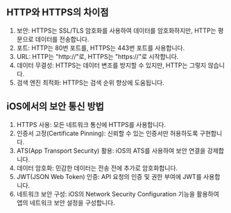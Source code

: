## HTTP와 HTTPS의 차이점
1. 보안: HTTPS는 SSL/TLS 암호화를 사용하여 데이터를 암호화하지만, HTTP는 평문으로 데이터를 전송합니다.
2. 포트: HTTP는 80번 포트를, HTTPS는 443번 포트를 사용합니다.
3. URL: HTTP는 "http://"로, HTTPS는 "https://"로 시작합니다.
4. 데이터 무결성: HTTPS는 데이터 변조를 방지할 수 있지만, HTTP는 그렇지 않습니다.
5. 검색 엔진 최적화: HTTPS는 검색 순위 향상에 도움됩니다.

## iOS에서의 보안 통신 방법
1. HTTPS 사용: 모든 네트워크 통신에 HTTPS를 사용합니다.
2. 인증서 고정(Certificate Pinning): 신뢰할 수 있는 인증서만 허용하도록 구현합니다.
3. ATS(App Transport Security) 활용: iOS의 ATS를 사용하여 보안 연결을 강제합니다.
4. 데이터 암호화: 민감한 데이터는 전송 전에 추가로 암호화합니다.
5. JWT(JSON Web Token) 인증: API 요청의 인증 및 권한 부여에 JWT를 사용합니다.
6. 네트워크 보안 구성: iOS의 Network Security Configuration 기능을 활용하여 앱의 네트워크 보안 설정을 구성합니다.
